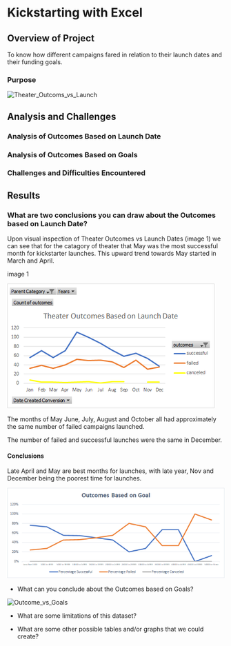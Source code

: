 # Kickstarting with Excel

## Overview of Project

To know how different campaigns fared in relation to their launch dates and their funding goals.

### Purpose
<img width="241" alt="Theater_Outcoms_vs_Launch" src="https://user-images.githubusercontent.com/102890151/162598792-1c552730-80ff-4163-a41f-d71eaf5daae0.png">

## Analysis and Challenges

### Analysis of Outcomes Based on Launch Date

### Analysis of Outcomes Based on Goals

### Challenges and Difficulties Encountered

## Results

### What are two conclusions you can draw about the Outcomes based on Launch Date?

Upon visual inspection of Theater Outcomes vs Launch Dates (image 1) we can see that for the catagory of theater that May was the most successful month for kickstarter launches. This upward trend towards May started in March and April. 
   
image 1

![Theater Outcomes_vs_Launch](Resources/Theater_Outcoms_vs_Launch.png)

The months of May June, July, August and October all had approximately the same number of failed campaigns launched. 

The number of failed and successful launches were the same in December.

#### Conclusions
Late April and May are best months for launches, with late year, Nov and December being the poorest time for launches.

![Outcome_vs_Goals](Resources/Outcome_vs_Goals.png)

- What can you conclude about the Outcomes based on Goals?
<img width="348" alt="Outcome_vs_Goals" src="https://user-images.githubusercontent.com/102890151/162598764-0ec97e44-901c-49f2-930a-89429ebd6b98.png">

- What are some limitations of this dataset?

- What are some other possible tables and/or graphs that we could create?
